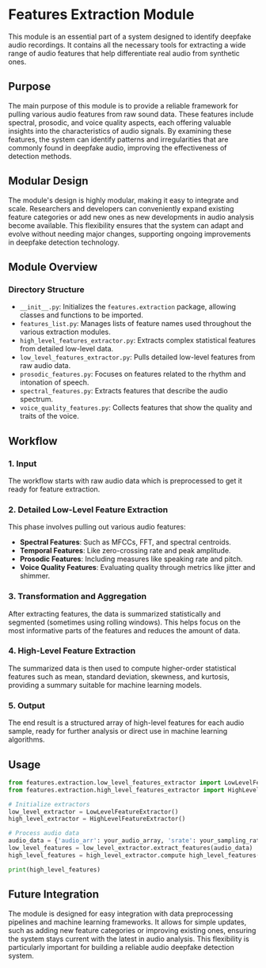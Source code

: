 # Features Extraction Module

This module is an essential part of a system designed to identify deepfake audio recordings. It contains all the necessary tools for extracting a wide range of audio features that help differentiate real audio from synthetic ones.

## Purpose

The main purpose of this module is to provide a reliable framework for pulling various audio features from raw sound data. These features include spectral, prosodic, and voice quality aspects, each offering valuable insights into the characteristics of audio signals. By examining these features, the system can identify patterns and irregularities that are commonly found in deepfake audio, improving the effectiveness of detection methods.

## Modular Design

The module's design is highly modular, making it easy to integrate and scale. Researchers and developers can conveniently expand existing feature categories or add new ones as new developments in audio analysis become available. This flexibility ensures that the system can adapt and evolve without needing major changes, supporting ongoing improvements in deepfake detection technology.

## Module Overview

### Directory Structure

- `__init__.py`: Initializes the `features.extraction` package, allowing classes and functions to be imported.
- `features_list.py`: Manages lists of feature names used throughout the various extraction modules.
- `high_level_features_extractor.py`: Extracts complex statistical features from detailed low-level data.
- `low_level_features_extractor.py`: Pulls detailed low-level features from raw audio data.
- `prosodic_features.py`: Focuses on features related to the rhythm and intonation of speech.
- `spectral_features.py`: Extracts features that describe the audio spectrum.
- `voice_quality_features.py`: Collects features that show the quality and traits of the voice.

## Workflow

### 1. Input

The workflow starts with raw audio data which is preprocessed to get it ready for feature extraction.

### 2. Detailed Low-Level Feature Extraction

This phase involves pulling out various audio features:

- **Spectral Features**: Such as MFCCs, FFT, and spectral centroids.
- **Temporal Features**: Like zero-crossing rate and peak amplitude.
- **Prosodic Features**: Including measures like speaking rate and pitch.
- **Voice Quality Features**: Evaluating quality through metrics like jitter and shimmer.

### 3. Transformation and Aggregation

After extracting features, the data is summarized statistically and segmented (sometimes using rolling windows). This helps focus on the most informative parts of the features and reduces the amount of data.

### 4. High-Level Feature Extraction

The summarized data is then used to compute higher-order statistical features such as mean, standard deviation, skewness, and kurtosis, providing a summary suitable for machine learning models.

### 5. Output

The end result is a structured array of high-level features for each audio sample, ready for further analysis or direct use in machine learning algorithms.

## Usage

```python
from features.extraction.low_level_features_extractor import LowLevelFeatureExtractor
from features.extraction.high_level_features_extractor import HighLevelFeatureExtractor

# Initialize extractors
low_level_extractor = LowLevelFeatureExtractor()
high_level_extractor = HighLevelFeatureExtractor()

# Process audio data
audio_data = {'audio_arr': your_audio_array, 'srate': your_sampling_rate}
low_level_features = low_level_extractor.extract_features(audio_data)
high_level_features = high_level_extractor.compute high_level_features(low_level_features)

print(high_level_features)
```

## Future Integration
The module is designed for easy integration with data preprocessing pipelines and machine learning frameworks. It allows for simple updates, such as adding new feature categories or improving existing ones, ensuring the system stays current with the latest in audio analysis. This flexibility is particularly important for building a reliable audio deepfake detection system.